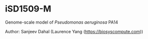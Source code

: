 # iSD1509-M
Genome-scale model of *Pseudomonas aeruginosa* PA14 <br/>

Author: Sanjeev Dahal (Laurence Yang (https://biosyscompute.com))
